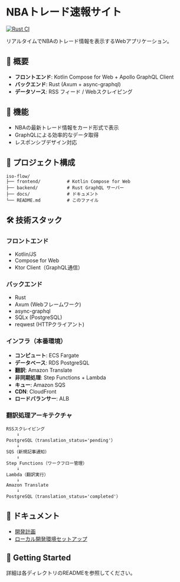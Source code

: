 # NBAトレード速報サイト

[![Rust CI](https://github.com/toguri/iso-flow/actions/workflows/rust-ci.yml/badge.svg)](https://github.com/toguri/iso-flow/actions/workflows/rust-ci.yml)

リアルタイムでNBAのトレード情報を表示するWebアプリケーション。

## 🏀 概要

- **フロントエンド**: Kotlin Compose for Web + Apollo GraphQL Client
- **バックエンド**: Rust (Axum + async-graphql)
- **データソース**: RSS フィード / Webスクレイピング

## 🚀 機能

- NBAの最新トレード情報をカード形式で表示
- GraphQLによる効率的なデータ取得
- レスポンシブデザイン対応

## 📁 プロジェクト構成

```
iso-flow/
├── frontend/          # Kotlin Compose for Web
├── backend/           # Rust GraphQL サーバー
├── docs/              # ドキュメント
└── README.md          # このファイル
```

## 🛠️ 技術スタック

### フロントエンド
- Kotlin/JS
- Compose for Web
- Ktor Client（GraphQL通信）

### バックエンド
- Rust
- Axum (Webフレームワーク)
- async-graphql
- SQLx (PostgreSQL)
- reqwest (HTTPクライアント)

### インフラ（本番環境）
- **コンピュート**: ECS Fargate
- **データベース**: RDS PostgreSQL
- **翻訳**: Amazon Translate
- **非同期処理**: Step Functions + Lambda
- **キュー**: Amazon SQS
- **CDN**: CloudFront
- **ロードバランサー**: ALB

### 翻訳処理アーキテクチャ
```
RSSスクレイピング
    ↓
PostgreSQL（translation_status='pending'）
    ↓
SQS（新規記事通知）
    ↓
Step Functions（ワークフロー管理）
    ↓
Lambda（翻訳実行）
    ↓
Amazon Translate
    ↓
PostgreSQL（translation_status='completed'）
```

## 📖 ドキュメント

- [開発計画](docs/DEVELOPMENT_PLAN.md)
- [ローカル開発環境セットアップ](docs/LOCAL_DEVELOPMENT.md)

## 🏃 Getting Started

詳細は各ディレクトリのREADMEを参照してください。